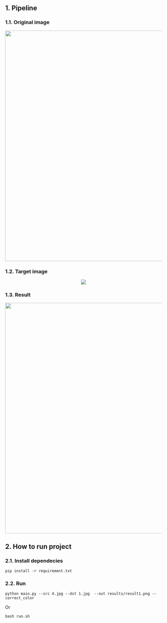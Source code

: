 ## 1. Pipeline

### 1.1. Original image
<p align="center">
  <img width="1024" height="742" src="https://github.com/phanben110/FaceSwapCitizenID-/blob/master/1.jpg">
</p>

### 1.2. Target image
<p align="center">
  <img src="https://github.com/phanben110/FaceSwapCitizenID-/blob/master/4.jpg">
</p>

### 1.3. Result
<p align="center">
  <img width="1024" height="742" src="https://github.com/phanben110/FaceSwapCitizenID-/blob/master/results/result1.png">
</p>

## 2. How to run project 

### 2.1. Install dependecies
```
pip install -r requirement.txt
```

### 2.2. Run 
```
python main.py --src 4.jpg --dst 1.jpg  --out results/result1.png --correct_color     
```
Or 

```
bash run.sh
```
